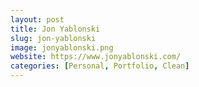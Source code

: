 ```yaml
---
layout: post
title: Jon Yablonski
slug: jon-yablonski
image: jonyablonski.png
website: https://www.jonyablonski.com/
categories: [Personal, Portfolio, Clean]
---
```

